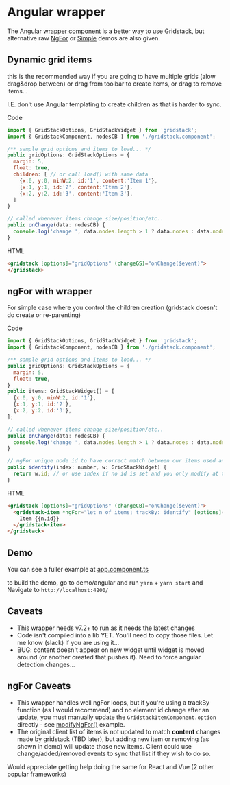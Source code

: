 # Angular wrapper

The Angular [wrapper component](./gridstack.component.ts) <gridstack> is a better way to use Gridstack, but alternative raw [NgFor](./ngFor.ts) or [Simple](./simple.ts) demos are also given.

## Dynamic grid items
this is the recommended way if you are going to have multiple grids (alow drag&drop between) or drag from toolbar to create items, or drag to remove items...

I.E. don't use Angular templating to create children as that is harder to sync.

Code

```javascript
import { GridStackOptions, GridStackWidget } from 'gridstack';
import { GridstackComponent, nodesCB } from './gridstack.component';

/** sample grid options and items to load... */
public gridOptions: GridStackOptions = {
  margin: 5,
  float: true,
  children: [ // or call load() with same data
    {x:0, y:0, minW:2, id:'1', content:'Item 1'},
    {x:1, y:1, id:'2', content:'Item 2'},
    {x:2, y:2, id:'3', content:'Item 3'},
  ]
}

// called whenever items change size/position/etc..
public onChange(data: nodesCB) {
  console.log('change ', data.nodes.length > 1 ? data.nodes : data.nodes[0]);
}
```
HTML 
```html
<gridstack [options]="gridOptions" (changeGS)="onChange($event)">
</gridstack>
```

## ngFor with wrapper
For simple case where you control the children creation (gridstack doesn't do create or re-parenting)

Code

```javascript
import { GridStackOptions, GridStackWidget } from 'gridstack';
import { GridstackComponent, nodesCB } from './gridstack.component';

/** sample grid options and items to load... */
public gridOptions: GridStackOptions = {
  margin: 5,
  float: true,
}
public items: GridStackWidget[] = [
  {x:0, y:0, minW:2, id:'1'},
  {x:1, y:1, id:'2'},
  {x:2, y:2, id:'3'},
];

// called whenever items change size/position/etc..
public onChange(data: nodesCB) {
  console.log('change ', data.nodes.length > 1 ? data.nodes : data.nodes[0]);
}

// ngFor unique node id to have correct match between our items used and GS
public identify(index: number, w: GridStackWidget) {
  return w.id; // or use index if no id is set and you only modify at the end...
}
```
HTML 
```html
<gridstack [options]="gridOptions" (changeCB)="onChange($event)">
  <gridstack-item *ngFor="let n of items; trackBy: identify" [options]="n">
    Item {{n.id}}
  </gridstack-item>
</gridstack>
```

## Demo
You can see a fuller example at [app.component.ts](https://github.com/gridstack/gridstack.js/blob/master/demo/angular/src/app/app.component.ts)

to build the demo, go to demo/angular and run `yarn` + `yarn start` and Navigate to `http://localhost:4200/` 

## Caveats 

 - This wrapper needs v7.2+ to run as it needs the latest changes
 - Code isn't compiled into a lib YET. You'll need to copy those files. Let me know (slack) if you are using it...
 - BUG: content doesn't appear on new widget until widget is moved around (or another created that pushes it). Need to force angular detection changes...

 ## ngFor Caveats
 - This wrapper handles well ngFor loops, but if you're using a trackBy function (as I would recommend) and no element id change after an update,
 you must manually update the `GridstackItemComponent.option` directly - see [modifyNgFor()](./app.component.ts#L83) example.
 - The original client list of items is not updated to match **content** changes made by gridstack (TBD later), but adding new item or removing (as shown in demo) will update those new items. Client could use change/added/removed events to sync that list if they wish to do so.


 Would appreciate getting help doing the same for React and Vue (2 other popular frameworks)
